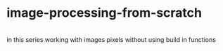<h1>image-processing-from-scratch</h1><br>
in this series working with images pixels without using build in functions
